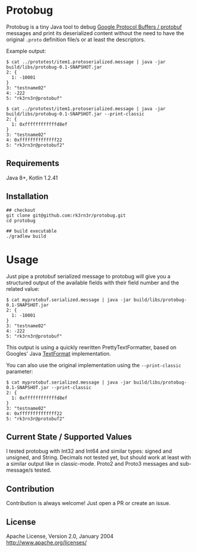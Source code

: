 # Protobug

Protobug is a tiny Java tool to debug [Google Protocol Buffers / protobuf](https://developers.google.com/protocol-buffers/)
messages and print its deserialized content without the need to have the original `.proto` definition file/s or at least
the descriptors.

Example output:

```
$ cat ../prototest/item1.protoserialized.message | java -jar build/libs/protobug-0.1-SNAPSHOT.jar
2: {
  1: -10001
}
3: "testname02"
4: -222
5: "rk3rn3r@protobuf"

$ cat ../prototest/item1.protoserialized.message | java -jar build/libs/protobug-0.1-SNAPSHOT.jar --print-classic
2: {
  1: 0xffffffffffffd8ef
}
3: "testname02"
4: 0xffffffffffffff22
5: "rk3rn3r@protobuf2"
```

## Requirements

Java 8+, Kotlin 1.2.41

## Installation

```
## checkout
git clone git@github.com:rk3rn3r/protobug.git
cd protobug

## build executable
./gradlew build
```

# Usage

Just pipe a protobuf serialized message to protobug will give you a structured
output of the available fields with their field number and the related value:

```
$ cat myprotobuf.serialized.message | java -jar build/libs/protobug-0.1-SNAPSHOT.jar
2: {
  1: -10001
}
3: "testname02"
4: -222
5: "rk3rn3r@protobuf" 
```
This output is using a quickly rewritten PrettyTextFormatter, based on
Googles' Java [TextFormat](https://github.com/google/protobuf/blob/master/java/core/src/main/java/com/google/protobuf/TextFormat.java)
implementation.

You can also use the original implementation using the `--print-classic` parameter:

```
$ cat myprotobuf.serialized.message | java -jar build/libs/protobug-0.1-SNAPSHOT.jar --print-classic
2: {
  1: 0xffffffffffffd8ef
}
3: "testname02"
4: 0xffffffffffffff22
5: "rk3rn3r@protobuf2"
```

## Current State / Supported Values

I tested protobug with Int32 and Int64 and similar types: signed and unsigned,
and String. Decimals not tested yet, but should work at least with a similar
output like in classic-mode.
Proto2 and Proto3 messages and sub-message/s tested.

## Contribution

Contribution is always welcome! Just open a PR or create an issue.

## License

Apache License, Version 2.0, January 2004
http://www.apache.org/licenses/
